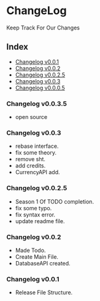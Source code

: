 # ChangeLog
Keep Track For Our Changes

## Index
- [Changelog v0.0.1](https://github.com/BackToAction/BTACore/blob/master/ChangeLog.md#changelog-v001)
- [Changelog v0.0.2](https://github.com/BackToAction/BTACore/blob/master/ChangeLog.md#changelog-v002)
- [Changelog v0.0.2.5](https://github.com/BackToAction/BTACore/blob/master/ChangeLog.md#changelog-v0025)
- [Changelog v0.0.3](https://github.com/BackToAction/BTACore/blob/master/ChangeLog.md#changelog-v003)
- [Changelog v0.0.0.5](https://github.com/BackToAction/BTACore/blob/master/ChangeLog.md#changelog-v0035)

### Changelog v0.0.3.5
- open source

### Changelog v0.0.3
- rebase interface.
- fix some theory.
- remove sht.
- add credits.
- CurrencyAPI add.

### Changelog v0.0.2.5
- Season 1 Of TODO completion.
- fix some typo.
- fix syntax error.
- update readme file.

### Changelog v0.0.2
- Made Todo.
- Create Main File.
- DatabaseAPI created.

### Changelog v0.0.1
- Release File Structure.
